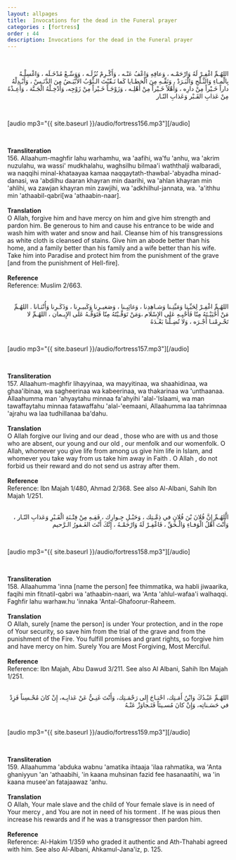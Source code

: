 ```yaml
---
layout: allpages
title:  Invocations for the dead in the Funeral prayer
categories : [fortress]
order : 44
description: Invocations for the dead in the Funeral prayer
---
```

&nbsp;
<div class="arabictext" dir="RTL">

اللهُـمِّ اغْفِـرْ لَهُ وَارْحَمْـه ، وَعافِهِ وَاعْفُ عَنْـه ، وَأَكْـرِمْ نُزُلَـه ، وَوَسِّـعْ مُدْخَـلَه ، وَاغْسِلْـهُ بِالْمـاءِ وَالثَّـلْجِ وَالْبَـرَدْ ، وَنَقِّـهِ مِنَ الْخطـايا كَما نَـقّيْتَ الـثَّوْبُ الأَبْيَـضُ مِنَ الدَّنَـسْ ، وَأَبْـدِلْهُ داراً خَـيْراً مِنْ دارِه ، وَأَهْلاً خَـيْراً مِنْ أَهْلِـه ، وَزَوْجَـاً خَـيْراً مِنْ زَوْجِه، وَأَدْخِـلْهُ الْجَـنَّة ، وَأَعِـذْهُ مِنْ عَذابِ القَـبْر وَعَذابِ النّـار

</div>
&nbsp;

[audio mp3="{{ site.baseurl }}/audio/fortress156.mp3"][/audio]

&nbsp;
<div class="duaextra" tabindex="0">
<div><strong>Transliteration</strong></div>
<div class="extra">156. Allaahum-maghfir lahu warhamhu, wa 'aafihi, wa'fu 'anhu, wa 'akrim nuzulahu, wa wassi' mudkhalahu, waghsilhu bilmaa'i waththalji walbaradi, wa naqqihi minal-khataayaa kamaa naqqaytath-thawbal-'abyadha minad-danasi, wa 'abdilhu daaran khayran min daarihi, wa 'ahlan khayran min 'ahlihi, wa zawjan khayran min zawjihi, wa 'adkhilhul-jannata, wa. 'a'ithhu min 'athaabil-qabri[wa 'athaabin-naar].</div>
</div>
&nbsp;
<div class="duaextra" tabindex="0">
<div><strong>Translation</strong></div>
<div class="extra">O Allah, forgive him and have mercy on him and give him strength and pardon him. Be generous to him and cause his entrance to be wide and wash him with water and snow and hail. Cleanse him of his transgressions as white cloth is cleansed of stains. Give him an abode better than his home, and a family better than his family and a wife better than his wife. Take him into Paradise and protect him from the punishment of the grave [and from the punishment of Hell-fire].</div>
</div>
&nbsp;
<div class="duaextra" tabindex="0">
<div><strong>Reference</strong></div>
<div class="extra">Reference: Muslim 2/663.</div>
</div>
&nbsp;
<div class="arabictext" dir="RTL">

اللهُـمِّ اغْفِـرْ لِحَيِّـنا وَمَيِّتِـنا وَشـاهِدِنا ، وَغائِبِـنا ، وَصَغيـرِنا وَكَبيـرِنا ، وَذَكَـرِنا وَأُنْثـانا . اللهُـمِّ مَنْ أَحْيَيْـتَهُ مِنّا فَأَحْيِـهِ عَلى الإِسْلام ،وَمَنْ تَوَفَّـيْتََهُ مِنّا فَتَوَفَّـهُ عَلى الإِيـمان ، اللهُـمِّ لا تَحْـرِمْنـا أَجْـرَه ، وَلا تُضِـلَّنا بَعْـدَهُ

</div>
&nbsp;

[audio mp3="{{ site.baseurl }}/audio/fortress157.mp3"][/audio]

&nbsp;
<div class="duaextra" tabindex="0">
<div><strong>Transliteration</strong></div>
<div class="extra">157. Allaahum-maghfir lihayyinaa, wa mayyitinaa, wa shaahidinaa, wa ghaa'ibinaa, wa sagheerinaa wa kabeerinaa, wa thakarinaa wa 'unthaanaa. Allaahumma man 'ahyaytahu minnaa fa'ahyihi 'alal-'Islaami, wa man tawaffaytahu minnaa fatawaffahu 'alal-'eemaani, Allaahumma laa tahrimnaa 'ajrahu wa laa tudhillanaa ba'dahu.</div>
</div>
&nbsp;
<div class="duaextra" tabindex="0">
<div><strong>Translation</strong></div>
<div class="extra">O Allah forgive our living and our dead , those who are with us and those who are absent, our young and our old , our menfolk and our womenfolk. O Allah, whomever you give life from among us give him life in Islam, and whomever you take way from us take him away in Faith . O Allah , do not forbid us their reward and do not send us astray after them.</div>
</div>
&nbsp;
<div class="duaextra" tabindex="0">
<div><strong>Reference</strong></div>
<div class="extra">Reference: Ibn Majah 1/480, Ahmad 2/368. See also Al-Albani, Sahih Ibn Majah 1/251.</div>
</div>
&nbsp;
<div class="arabictext" dir="RTL">

الَّلهُـمِّ إِنَّ فُلانَ بْنَ فُلانٍ في ذِمَّـتِك ، وَحَبْـلِ جِـوارِك ، فَقِـهِ مِنْ فِتْـنَةِ الْقَـبْرِ وَعَذابِ النّـار ، وَأَنْتَ أَهْلُ الْوَفـاءِ وَالْـحَقِّ ، فَاغْفِـرْ لَهُ وَارْحَمْـهُ ، إِنَّكَ أَنْتَ الغَـفورُ الـرَّحيم

</div>
&nbsp;

[audio mp3="{{ site.baseurl }}/audio/fortress158.mp3"][/audio]

&nbsp;
<div class="duaextra" tabindex="0">
<div><strong>Transliteration</strong></div>
<div class="extra">158. Allaahumma 'inna [name the person] fee thimmatika, wa habli jiwaarika, faqihi min fitnatil-qabri wa 'athaabin-naari, wa 'Anta 'ahlul-wafaa'i walhaqqi. Faghfir lahu warhaw.hu 'innaka 'Antal-Ghafoorur-Raheem.</div>
</div>
&nbsp;
<div class="duaextra" tabindex="0">
<div><strong>Translation</strong></div>
<div class="extra">O Allah, surely [name the person] is under Your protection, and in the rope of Your security, so save him from the trial of the grave and from the punishment of the Fire. You fulfill promises and grant rights, so forgive him and have mercy on him. Surely You are Most Forgiving, Most Merciful.</div>
</div>
&nbsp;
<div class="duaextra" tabindex="0">
<div><strong>Reference</strong></div>
<div class="extra">Reference: Ibn Majah, Abu Dawud 3/211. See also Al Albani, Sahih Ibn Majah 1/251.</div>
</div>
&nbsp;
<div class="arabictext" dir="RTL">

اللهُـمِّ عَبْـدُكَ وَابْنُ أَمَـتِك، احْتـاجَ إِلى رَحْمَـتِك، وَأَنْتَ غَنِـيٌّ عَنْ عَذابِـه، إِنْ كانَ مُحْـسِناً فَزِدْ في حَسَـناتِه، وَإِنْ كانَ مُسـيئاً فَتَـجاوَزْ عَنْـهُ

</div>
&nbsp;

[audio mp3="{{ site.baseurl }}/audio/fortress159.mp3"][/audio]

&nbsp;
<div class="duaextra" tabindex="0">
<div><strong>Transliteration</strong></div>
<div class="extra">159. Allaahumma 'abduka wabnu 'amatika ihtaaja 'ilaa rahmatika, wa 'Anta ghaniyyun 'an 'athaabihi, 'in kaana muhsinan fazid fee hasanaatihi, wa 'in kaana musee'an fatajaawaz 'anhu.</div>
</div>
&nbsp;
<div class="duaextra" tabindex="0">
<div><strong>Translation</strong></div>
<div class="extra">O Allah, Your male slave and the child of Your female slave is in need of Your mercy , and You are not in need of his torment . If he was pious then increase his rewards and if he was a transgressor then pardon him.</div>
</div>
&nbsp;
<div class="duaextra" tabindex="0">
<div><strong>Reference</strong></div>
<div class="extra">Reference: Al-Hakim 1/359 who graded it authentic and Ath-Thahabi agreed with him. See also Al-Albani, Ahkamul-Jana'iz, p. 125.</div>
</div>